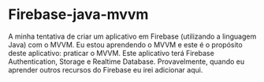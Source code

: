 # Firebase-java-mvvm

A minha tentativa de criar um aplicativo em Firebase (utilizando a linguagem Java) com o MVVM.
Eu estou aprendendo o MVVM e este é o propósito deste aplicativo: praticar o MVVM.
Este aplicativo terá Firebase Authentication, Storage e Realtime Database. 
Provavelmente, quando eu aprender outros recursos do Firebase eu irei adicionar aqui.
